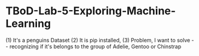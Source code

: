 # TBoD-Lab-5-Exploring-Machine-Learning

(1) It's a penguins Dataset
(2) It is pip installed,
(3) Problem, I want to solve -- recognizing if it's belongs to the group of Adelie, Gentoo or Chinstrap